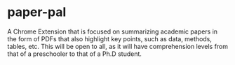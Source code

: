 # paper-pal
A Chrome Extension that is focused on summarizing academic papers in the form of PDFs that also highlight key points, such as data, methods, tables, etc. This will be open to all, as it will have comprehension levels from that of a preschooler to that of a Ph.D student.
